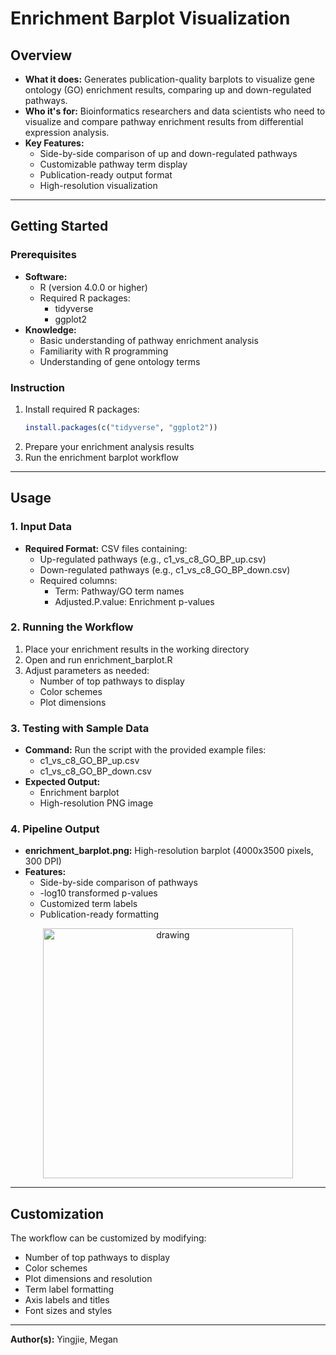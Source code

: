 # Enrichment Barplot Visualization

## Overview

- **What it does:** Generates publication-quality barplots to visualize gene ontology (GO) enrichment results, comparing up and down-regulated pathways.
- **Who it's for:** Bioinformatics researchers and data scientists who need to visualize and compare pathway enrichment results from differential expression analysis.
- **Key Features:**
  - Side-by-side comparison of up and down-regulated pathways
  - Customizable pathway term display
  - Publication-ready output format
  - High-resolution visualization

---

## Getting Started

### Prerequisites

- **Software:** 
  - R (version 4.0.0 or higher)
  - Required R packages: 
    - tidyverse
    - ggplot2
- **Knowledge:** 
  - Basic understanding of pathway enrichment analysis
  - Familiarity with R programming
  - Understanding of gene ontology terms

### Instruction

1. Install required R packages:
   ```R
   install.packages(c("tidyverse", "ggplot2"))
   ```
2. Prepare your enrichment analysis results
3. Run the enrichment barplot workflow

---

## Usage

### 1. Input Data

- **Required Format:** CSV files containing:
  - Up-regulated pathways (e.g., c1_vs_c8_GO_BP_up.csv)
  - Down-regulated pathways (e.g., c1_vs_c8_GO_BP_down.csv)
  - Required columns:
    - Term: Pathway/GO term names
    - Adjusted.P.value: Enrichment p-values

### 2. Running the Workflow

1. Place your enrichment results in the working directory
2. Open and run enrichment_barplot.R
3. Adjust parameters as needed:
   - Number of top pathways to display
   - Color schemes
   - Plot dimensions

### 3. Testing with Sample Data

- **Command:** Run the script with the provided example files:
  - c1_vs_c8_GO_BP_up.csv
  - c1_vs_c8_GO_BP_down.csv
- **Expected Output:** 
  - Enrichment barplot
  - High-resolution PNG image

### 4. Pipeline Output

- **enrichment_barplot.png:** High-resolution barplot (4000x3500 pixels, 300 DPI)
- **Features:**
  - Side-by-side comparison of pathways
  - -log10 transformed p-values
  - Customized term labels
  - Publication-ready formatting

<p align="center">
<img src="enrichment_barplot.png" alt="drawing" width="400"/>
</p>

---

## Customization

The workflow can be customized by modifying:
- Number of top pathways to display
- Color schemes
- Plot dimensions and resolution
- Term label formatting
- Axis labels and titles
- Font sizes and styles

---

**Author(s):** Yingjie, Megan
